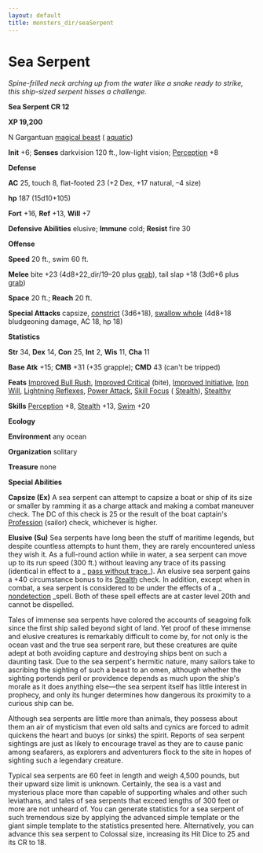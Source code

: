 ```yaml
---
layout: default
title: monsters_dir/seaSerpent
---
```

# Sea Serpent

_Spine-frilled neck arching up from the water like a snake ready to strike, this ship-sized serpent hisses a challenge._

**Sea Serpent CR 12**

**XP 19,200**

N Gargantuan [magical beast](../creatureTypes#_magical-beast) ( [aquatic](../creatureTypes#_aquatic-subtype))

**Init** +6; **Senses** darkvision 120 ft., low-light vision; [Perception](../../skills_dir/perception#_perception) +8

**Defense**

**AC** 25, touch 8, flat-footed 23 (+2 Dex, +17 natural, –4 size)

**hp** 187 (15d10+105)

**Fort** +16, **Ref** +13, **Will** +7

**Defensive Abilities** elusive; **Immune** cold; **Resist** fire 30

**Offense**

**Speed** 20 ft., swim 60 ft.

**Melee** bite +23 (4d8+22_dir/19–20 plus [grab](../universalMonsterRules#_grab)), tail slap +18 (3d6+6 plus [grab](../universalMonsterRules#_grab))

**Space** 20 ft.; **Reach** 20 ft.

**Special Attacks** capsize, [constrict](../universalMonsterRules#_constrict) (3d6+18), [swallow whole](../universalMonsterRules#_swallow-whole) (4d8+18 bludgeoning damage, AC 18, hp 18)

**Statistics**

**Str** 34, **Dex** 14, **Con** 25, **Int** 2, **Wis** 11, **Cha** 11

**Base Atk** +15; **CMB** +31 (+35 grapple); **CMD** 43 (can't be tripped)

**Feats** [Improved Bull Rush](../../feats#_improved-bull-rush), [Improved Critical](../../feats#_improved-critical) (bite), [Improved Initiative](../../feats#_improved-initiative), [Iron Will](../../feats#_iron-will), [Lightning Reflexes](../../feats#_lightning-reflexes), [Power Attack](../../feats#_power-attack), [Skill Focus](../../feats#_skill-focus) ( [Stealth](../../skills_dir/stealth#_stealth)), [Stealthy](../../feats#_stealthy)

**Skills** [Perception](../../skills_dir/perception#_perception) +8, [Stealth](../../skills_dir/stealth#_stealth) +13, [Swim](../../skills_dir/swim#_swim) +20

**Ecology**

**Environment** any ocean

**Organization** solitary

**Treasure** none

**Special Abilities**

**Capsize (Ex)** A sea serpent can attempt to capsize a boat or ship of its size or smaller by ramming it as a charge attack and making a combat maneuver check. The DC of this check is 25 or the result of the boat captain's [Profession](../../skills_dir/profession#_profession) (sailor) check, whichever is higher.

**Elusive (Su)** Sea serpents have long been the stuff of maritime legends, but despite countless attempts to hunt them, they are rarely encountered unless they wish it. As a full-round action while in water, a sea serpent can move up to its run speed (300 ft.) without leaving any trace of its passing (identical in effect to a _ [pass without trace](../../spells_dir/passWithoutTrace#_pass-without-trace)_). An elusive sea serpent gains a +40 circumstance bonus to its [Stealth](../../skills_dir/stealth#_stealth) check. In addition, except when in combat, a sea serpent is considered to be under the effects of a _ [nondetection](../../spells_dir/nondetection#_nondetection) _spell. Both of these spell effects are at caster level 20th and cannot be dispelled.

Tales of immense sea serpents have colored the accounts of seagoing folk since the first ship sailed beyond sight of land. Yet proof of these immense and elusive creatures is remarkably difficult to come by, for not only is the ocean vast and the true sea serpent rare, but these creatures are quite adept at both avoiding capture and destroying ships bent on such a daunting task. Due to the sea serpent's hermitic nature, many sailors take to ascribing the sighting of such a beast to an omen, although whether the sighting portends peril or providence depends as much upon the ship's morale as it does anything else—the sea serpent itself has little interest in prophecy, and only its hunger determines how dangerous its proximity to a curious ship can be.

Although sea serpents are little more than animals, they possess about them an air of mysticism that even old salts and cynics are forced to admit quickens the heart and buoys (or sinks) the spirit. Reports of sea serpent sightings are just as likely to encourage travel as they are to cause panic among seafarers, as explorers and adventurers flock to the site in hopes of sighting such a legendary creature.

Typical sea serpents are 60 feet in length and weigh 4,500 pounds, but their upward size limit is unknown. Certainly, the sea is a vast and mysterious place more than capable of supporting whales and other such leviathans, and tales of sea serpents that exceed lengths of 300 feet or more are not unheard of. You can generate statistics for a sea serpent of such tremendous size by applying the advanced simple template or the giant simple template to the statistics presented here. Alternatively, you can advance this sea serpent to Colossal size, increasing its Hit Dice to 25 and its CR to 18.

